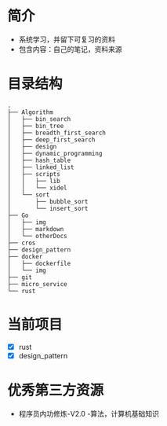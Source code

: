 # 简介

* 系统学习，并留下可复习的资料
* 包含内容：自己的笔记，资料来源

# 目录结构

```shell 
.
├── Algorithm
│   ├── bin_search
│   ├── bin_tree
│   ├── breadth_first_search
│   ├── deep_first_search
│   ├── design
│   ├── dynamic_programming
│   ├── hash_table
│   ├── linked_list
│   ├── scripts
│   │   ├── lib
│   │   └── xidel
│   └── sort
│       ├── bubble_sort
│       └── insert_sort
├── Go
│   ├── img
│   ├── markdown
│   └── otherDocs
├── cros
├── design_pattern
├── docker
│   ├── dockerfile
│   └── img
├── git
├── micro_service
└── rust
```



# 当前项目

- [x] rust
- [x] design_pattern

# 优秀第三方资源

* 程序员内功修炼-V2.0        -算法，计算机基础知识



